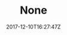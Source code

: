 ---
title: 'None'
draft: false
path: 05-the-caribbiean/_NIC1171.JPG
description: ''
date: 2017-12-10T16:27:47Z
location: None
size: 6000x4000
catergory: the-caribbiean
--- 